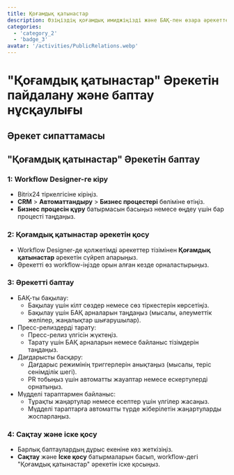 ```yaml
---
title: Қоғамдық қатынастар
description: Өзіңіздің қоғамдық имиджіңізді және БАҚ-пен өзара әрекеттесуіңізді тиімді басқарыңыз.
categories: 
  - 'category_2'
  - 'badge_3'
avatar: '/activities/PublicRelations.webp'
---
```

# "Қоғамдық қатынастар" Әрекетін пайдалану және баптау нұсқаулығы

## Әрекет сипаттамасы

## **"Қоғамдық қатынастар" Әрекетін баптау**

### 1: Workflow Designer-ге кіру
- Bitrix24 тіркелгісіне кіріңіз.
- **CRM** > **Автоматтандыру** > **Бизнес процестері** бөліміне өтіңіз.
- **Бизнес процесін құру** батырмасын басыңыз немесе өңдеу үшін бар процесті таңдаңыз.

### 2: Қоғамдық қатынастар әрекетін қосу
- Workflow Designer-де қолжетімді әрекеттер тізімінен **Қоғамдық қатынастар** әрекетін сүйреп апарыңыз.
- Әрекетті өз workflow-іңізде орын алған кезде орналастырыңыз.

### 3: Әрекетті баптау
- БАҚ-ты бақылау:
  - Бақылау үшін кілт сөздер немесе сөз тіркестерін көрсетіңіз.
  - Бақылау үшін БАҚ арналарын таңдаңыз (мысалы, әлеуметтік желілер, жаңалықтар шығарушылар).
- Пресс-релиздерді тарату:
  - Пресс-релиз үлгісін жүктеңіз.
  - Тарату үшін БАҚ арналарын немесе байланыс тізімдерін таңдаңыз.
- Дағдарысты басқару:
  - Дағдарыс режимінің триггерлерін анықтаңыз (мысалы, теріс сенімділік шегі).
  - PR тобыңыз үшін автоматты жауаптар немесе ескертулерді орнатыңыз.
- Мүдделі тараптармен байланыс:
  - Тұрақты жаңартулар немесе есептер үшін үлгілер жасаңыз.
  - Мүдделі тараптарға автоматты түрде жіберілетін жаңартуларды жоспарлаңыз.

### 4: Сақтау және іске қосу
- Барлық баптаулардың дұрыс екеніне көз жеткізіңіз.
- **Сақтау** және **Іске қосу** батырмаларын басып, workflow-дегі "Қоғамдық қатынастар" әрекетін іске қосыңыз.